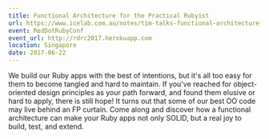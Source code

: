 ```yaml
---
title: Functional Architecture for the Practical Rubyist
url: https://www.icelab.com.au/notes/tim-talks-functional-architecture-at-reddotrubyconf
event: RedDotRubyConf
event_url: http://rdrc2017.herokuapp.com
location: Singapore
date: 2017-06-22
---
```


We build our Ruby apps with the best of intentions, but it's all too easy for them to become tangled and hard to maintain. If you've reached for object-oriented design principles as your path forward, and found them elusive or hard to apply, there is still hope! It turns out that some of our best OO code may live behind an FP curtain. Come along and discover how a functional architecture can make your Ruby apps not only SOLID, but a real joy to build, test, and extend.
